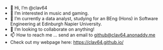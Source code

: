- 👋 Hi, I’m @clav64
- 👀 I’m interested in music and gaming.
- 🌱 I’m currently a data analyst, studying for an BEng (Hons) in Software Engineering at Edinburgh Napier University.
- 💞️ I’m looking to collaborate on anything!
- 📫 How to reach me ... send an email to github@clav64.anonaddy.me
- Check out my webpage here: https://clav64.github.io/

<!---
clav64/clav64 is a ✨ special ✨ repository because its `README.md` (this file) appears on your GitHub profile.
You can click the Preview link to take a look at your changes.
--->

